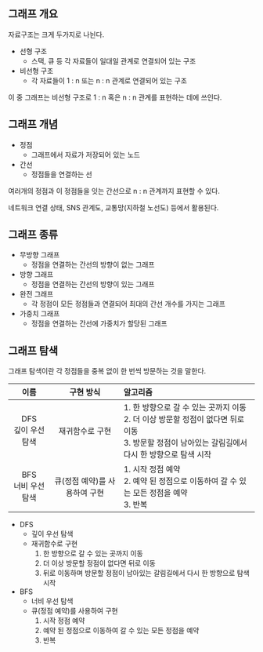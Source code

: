 ## 그래프 개요
자료구조는 크게 두가지로 나뉜다.<br/>
- 선형 구조
  - 스택, 큐 등 각 자료들이 일대일 관계로 연결되어 있는 구조
- 비선형 구조
  - 각 자료들이 1 : n 또는 n : n 관계로 연결되어 있는 구조

이 중 그래프는 비선형 구조로 1 : n 혹은 n : n 관계를 표현하는 데에 쓰인다.

## 그래프 개념
- 정점
  - 그래프에서 자료가 저장되어 있는 노드
- 간선
  - 정점들을 연결하는 선
  
여러개의 정점과 이 정점들을 잇는 간선으로 n : n 관계까지 표현할 수 있다.

네트워크 연결 상태, SNS 관계도, 교통망(지하철 노선도) 등에서 활용된다.

## 그래프 종류
- 무방향 그래프
  - 정점을 연결하는 간선의 방향이 없는 그래프
- 방향 그래프
  - 정점을 연결하는 간선의 방향이 있는 그래프
- 완전 그래프
  - 각 정점이 모든 정점들과 연결되어 최대의 간선 개수를 가지는 그래프
- 가중치 그래프
  - 정점을 연결하는 간선에 가중치가 할당된 그래프

## 그래프 탐색
그래프 탐색이란 각 정점들을 중복 없이 한 번씩 방문하는 것을 말한다.

|이름|구현 방식|알고리즘|
|:-:|:-:|:-|
|DFS<br/>깊이 우선 탐색|재귀함수로 구현|1. 한 방향으로 갈 수 있는 곳까지 이동<br/>2. 더 이상 방문할 정점이 없다면 뒤로 이동<br/>3. 방문할 정점이 남아있는 갈림길에서 다시 한 방향으로 탐색 시작|
|BFS<br/>너비 우선 탐색|큐(정점 예약)를 사용하여 구현|1. 시작 정점 예약<br/>2. 예약 된 정점으로 이동하여 갈 수 있는 모든 정점을 예약<br/>3. 반복|
- DFS
  - 깊이 우선 탐색
  - 재귀함수로 구현
    1. 한 방향으로 갈 수 있는 곳까지 이동
    2. 더 이상 방문할 정점이 없다면 뒤로 이동
    3. 뒤로 이동하며 방문할 정점이 남아있는 갈림길에서 다시 한 방향으로 탐색 시작
- BFS
  - 너비 우선 탐색
  - 큐(정점 예약)를 사용하여 구현
    1. 시작 정점 예약 
    2. 예약 된 정점으로 이동하여 갈 수 있는 모든 정점을 예약
    3. 반복

